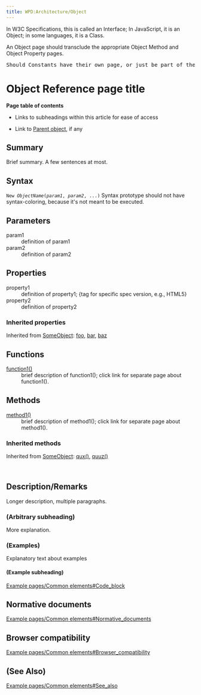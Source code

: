 ```yaml
---
title: WPD:Architecture/Object
---
```

<p>In W3C Specifications, this is called an Interface; In JavaScript, it is an Object; in some languages, it is a Class.
</p><p>An Object page should transclude the appropriate Object Method and Object Property pages.
</p>
<pre>Should Constants have their own page, or just be part of the Object or Object Property pages?
</pre>
<h1><span class="mw-headline" id="Object_Reference_page_title">Object Reference page title</span></h1>
<p><b>Page table of contents</b>
</p>
<ul><li> Links to subheadings within this article for ease of access</li></ul>
<ul><li> Link to <a href="/w/index.php?title=Example_pages/API_Reference_page&amp;action=edit&amp;redlink=1" class="new" title="Example pages/API Reference page (page does not exist)">Parent object</a>, if any</li></ul>
<h2><span class="mw-headline" id="Summary">Summary</span></h2>
<p>Brief summary. A few sentences at most.
</p>
<h2><span class="mw-headline" id="Syntax">Syntax</span></h2>
<p><code>New <var>ObjectName</var>(<var>param1</var>, <var>param2</var>, ...)</code>
Syntax prototype should not have syntax-coloring, because it's not meant to be executed.
</p>
<h2><span class="mw-headline" id="Parameters">Parameters</span></h2>
<dl><dt>param1</dt>
<dd> definition of param1</dd>
<dt>param2</dt>
<dd> definition of param2</dd></dl>
<h2><span class="mw-headline" id="Properties">Properties</span></h2>
<dl><dt>property1</dt>
<dd> definition of property1; {tag for specific spec version, e.g., HTML5}</dd>
<dt>property2</dt>
<dd> definition of property2</dd></dl>
<h3><span class="mw-headline" id="Inherited_properties">Inherited properties</span></h3>
<p>Inherited from <a href="/w/index.php?title=SomeObject&amp;action=edit&amp;redlink=1" class="new" title="SomeObject (page does not exist)">SomeObject</a>:
<a href="/w/index.php?title=foo&amp;action=edit&amp;redlink=1" class="new" title="foo (page does not exist)">foo</a>, <a href="/w/index.php?title=bar&amp;action=edit&amp;redlink=1" class="new" title="bar (page does not exist)">bar</a>, <a href="/w/index.php?title=baz&amp;action=edit&amp;redlink=1" class="new" title="baz (page does not exist)">baz</a>
</p>
<h2><span class="mw-headline" id="Functions">Functions</span></h2>
<dl><dt><a href="/w/index.php?title=function1()&amp;action=edit&amp;redlink=1" class="new" title="function1() (page does not exist)">function1()</a></dt>
<dd> brief description of function1(); click link for separate page about function1().</dd></dl>
<h2><span class="mw-headline" id="Methods">Methods</span></h2>
<dl><dt><a href="/w/index.php?title=method1()&amp;action=edit&amp;redlink=1" class="new" title="method1() (page does not exist)">method1()</a></dt>
<dd> brief description of method1(); click link for separate page about method1().</dd></dl>
<h3><span class="mw-headline" id="Inherited_methods">Inherited methods</span></h3>
<p>Inherited from <a href="/w/index.php?title=SomeObject&amp;action=edit&amp;redlink=1" class="new" title="SomeObject (page does not exist)">SomeObject</a>:
<a href="/w/index.php?title=qux()&amp;action=edit&amp;redlink=1" class="new" title="qux() (page does not exist)">qux()</a>, <a href="/w/index.php?title=quuz()&amp;action=edit&amp;redlink=1" class="new" title="quuz() (page does not exist)">quuz()</a>
</p><p><br />
</p>
<h2><span class="mw-headline" id="Description.2FRemarks">Description/Remarks</span></h2>
<p>Longer description, multiple paragraphs.
</p>
<h3><span class="mw-headline" id=".28Arbitrary_subheading.29">(Arbitrary subheading)</span></h3>
<p>More explanation.
</p>
<h3><span class="mw-headline" id=".28Examples.29">(Examples)</span></h3>
<p>Explanatory text about examples
</p>
<h4><span class="mw-headline" id=".28Example_subheading.29">(Example subheading)</span></h4>
<p><a href="/w/index.php?title=Example_pages/Common_elements&amp;action=edit&amp;redlink=1" class="new" title="Example pages/Common elements (page does not exist)">Example pages/Common elements#Code_block</a>
</p>
<h2><span class="mw-headline" id="Normative_documents">Normative documents</span></h2>
<p><a href="/w/index.php?title=Example_pages/Common_elements&amp;action=edit&amp;redlink=1" class="new" title="Example pages/Common elements (page does not exist)">Example pages/Common elements#Normative_documents</a>
</p>
<h2><span class="mw-headline" id="Browser_compatibility">Browser compatibility</span></h2>
<p><a href="/w/index.php?title=Example_pages/Common_elements&amp;action=edit&amp;redlink=1" class="new" title="Example pages/Common elements (page does not exist)">Example pages/Common elements#Browser_compatibility</a>
</p>
<h2><span class="mw-headline" id=".28See_Also.29">(See Also)</span></h2>
<p><a href="/w/index.php?title=Example_pages/Common_elements&amp;action=edit&amp;redlink=1" class="new" title="Example pages/Common elements (page does not exist)">Example pages/Common elements#See_also</a>
</p>
<!-- Saved in parser cache with key wpwiki:pcache:idhash:48-0!*!0!!*!*!*!esi=1 and timestamp 20150731181043 and revision id 101
 -->
